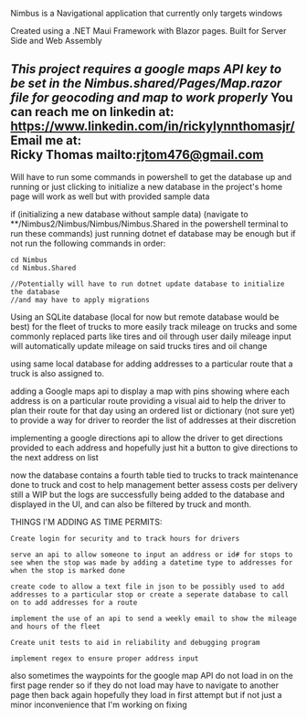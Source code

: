 Nimbus is a Navigational application that currently only targets windows

Created using a .NET Maui Framework with Blazor pages. Built for Server Side and Web Assembly


***This project requires a google maps API key to be set in the Nimbus.shared/Pages/Map.razor file for geocoding and map to work properly***
You can reach me on linkedin at:
https://www.linkedin.com/in/rickylynnthomasjr/
Email me at:  
Ricky Thomas
mailto:rjtom476@gmail.com
--------------------------------------------------------------------------------
Will have to run some commands in powershell to get the database up and running
or just clicking to initialize a new database in the project's home page will work as well but with provided sample data

if (initializing a new database without sample data)
	(navigate to **/Nimbus2/Nimbus/Nimbus/Nimbus.Shared in the powershell terminal to run these commands)
	just running 
	dotnet ef database may be enough but if not run the following commands in order:

	cd Nimbus
	cd Nimbus.Shared
	
	//Potentially will have to run dotnet update database to initialize the database
	//and may have to apply migrations 
	


Using an SQLite database (local for now but remote database would be best) for the fleet of trucks to more easily track mileage on trucks and some commonly replaced parts like 
tires and oil through user daily mileage input will automatically update mileage on said trucks tires and oil change

using same local database for adding addresses to a particular route that a truck is also assigned to.

adding a Google maps api to display a map with pins showing where each address is on a particular route providing a visual aid to help the driver to plan their route for that day
using an ordered list or dictionary (not sure yet) to provide a way for driver to reorder the list of addresses at their discretion

implementing a google directions api to allow the driver to get directions provided to each address and hopefully just hit a button to give directions to the next address on list

now the database contains a fourth table tied to trucks to track maintenance done to truck and cost to help management better assess costs per delivery still a WIP
but the logs are successfully being added to the database and displayed in the UI, and can also be filtered by truck and month.

THINGS I'M ADDING AS TIME PERMITS:

	Create login for security and to track hours for drivers
	
	serve an api to allow someone to input an address or id# for stops to see when the stop was made by adding a datetime type to addresses for when the stop is marked done
	
	create code to allow a text file in json to be possibly used to add addresses to a particular stop or create a seperate database to call on to add addresses for a route
	
	implement the use of an api to send a weekly email to show the mileage and hours of the fleet
	
	Create unit tests to aid in reliability and debugging program
	
	implement regex to ensure proper address input

also sometimes the waypoints for the google map API do not load in on the first page render so if they do not load may have to navigate to another page then back again
hopefully they load in first attempt but if not just a minor inconvenience that I'm working on fixing


